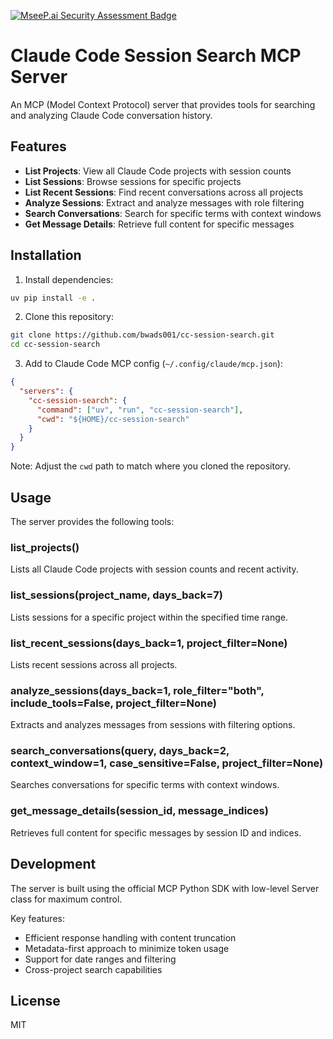 [![MseeP.ai Security Assessment Badge](https://mseep.net/pr/bwads001-cc-session-search-badge.png)](https://mseep.ai/app/bwads001-cc-session-search)

# Claude Code Session Search MCP Server

An MCP (Model Context Protocol) server that provides tools for searching and analyzing Claude Code conversation history.

## Features

- **List Projects**: View all Claude Code projects with session counts
- **List Sessions**: Browse sessions for specific projects
- **List Recent Sessions**: Find recent conversations across all projects
- **Analyze Sessions**: Extract and analyze messages with role filtering
- **Search Conversations**: Search for specific terms with context windows
- **Get Message Details**: Retrieve full content for specific messages

## Installation

1. Install dependencies:
```bash
uv pip install -e .
```

2. Clone this repository:
```bash
git clone https://github.com/bwads001/cc-session-search.git
cd cc-session-search
```

3. Add to Claude Code MCP config (`~/.config/claude/mcp.json`):
```json
{
  "servers": {
    "cc-session-search": {
      "command": ["uv", "run", "cc-session-search"],
      "cwd": "${HOME}/cc-session-search"
    }
  }
}
```
Note: Adjust the `cwd` path to match where you cloned the repository.

## Usage

The server provides the following tools:

### list_projects()
Lists all Claude Code projects with session counts and recent activity.

### list_sessions(project_name, days_back=7)
Lists sessions for a specific project within the specified time range.

### list_recent_sessions(days_back=1, project_filter=None)
Lists recent sessions across all projects.

### analyze_sessions(days_back=1, role_filter="both", include_tools=False, project_filter=None)
Extracts and analyzes messages from sessions with filtering options.

### search_conversations(query, days_back=2, context_window=1, case_sensitive=False, project_filter=None)
Searches conversations for specific terms with context windows.

### get_message_details(session_id, message_indices)
Retrieves full content for specific messages by session ID and indices.

## Development

The server is built using the official MCP Python SDK with low-level Server class for maximum control.

Key features:
- Efficient response handling with content truncation
- Metadata-first approach to minimize token usage
- Support for date ranges and filtering
- Cross-project search capabilities

## License

MIT